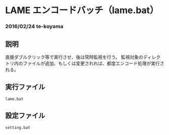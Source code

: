 # LAME エンコードバッチ（lame.bat）
### 2016/02/24 te-koyama

## 説明

直接ダブルクリック等で実行させ、後は常時監視を行う。
監視対象のディレクトリ内のファイルが追加、もしくは変更されれば、都度エンコード処理が実行される。

## 実行ファイル
`lame.bat`

## 設定ファイル
`setting.bat`
